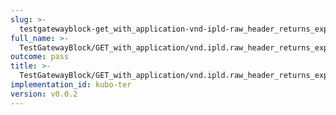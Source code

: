 ```yaml
---
slug: >-
  testgatewayblock-get_with_application-vnd-ipld-raw_header_returns_expected_response_headers-header_content-type
full_name: >-
  TestGatewayBlock/GET_with_application/vnd.ipld.raw_header_returns_expected_response_headers/Header_Content-Type
outcome: pass
title: >-
  TestGatewayBlock/GET_with_application/vnd.ipld.raw_header_returns_expected_response_headers/Header_Content-Type
implementation_id: kubo-ter
version: v0.0.2
---
```


